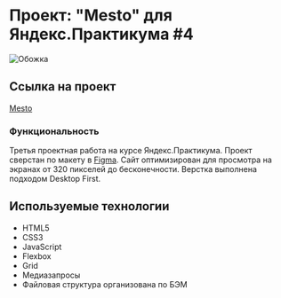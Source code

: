 # Проект: "Mesto" для Яндекс.Практикума #4

![Обожка](https://user-images.githubusercontent.com/69466179/136699124-38c6d7db-75e2-4216-a87b-da5cfec75bd2.png)

## Ссылка на проект

[Mesto](hhttps://airatmm.github.io/mesto)

### Функциональность
Третья проектная работа на курсе Яндекс.Практикума.
Проект сверстан по макету в [Figma](https://www.figma.com/file/2cn9N9jSkmxD84oJik7xL7/JavaScript.-Sprint-4?node-id=0%3A1). Сайт оптимизирован для просмотра на экранах от 320 пикселей до бесконечности. Верстка выполнена подходом Desktop First. 
 
## Используемые технологии

* HTML5
* CSS3
* JavaScript
* Flexbox
* Grid
* Медиазапросы
* Файловая структура организована по БЭМ